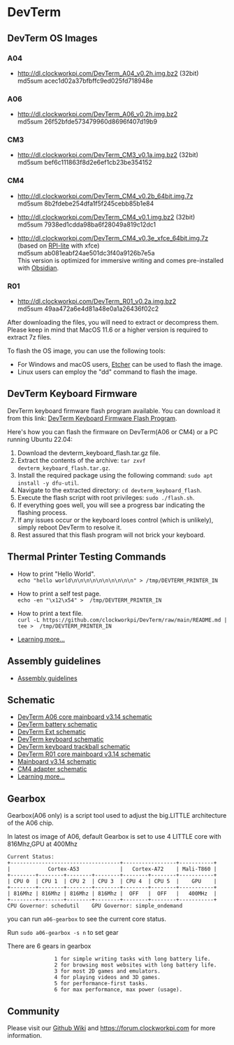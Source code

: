 # DevTerm

## DevTerm OS Images

### A04
* http://dl.clockworkpi.com/DevTerm_A04_v0.2h.img.bz2 (32bit)  
md5sum acec1d02a37bfbffc9ed025fd718948e

### A06
* http://dl.clockworkpi.com/DevTerm_A06_v0.2h.img.bz2   
md5sum 26f52bfde573479960d8696f407d19b9  

### CM3
* http://dl.clockworkpi.com/DevTerm_CM3_v0.1a.img.bz2 (32bit)  
md5sum bef6c111863f8d2e6ef1cb23be354152  

### CM4
* http://dl.clockworkpi.com/DevTerm_CM4_v0.2b_64bit.img.7z    
md5sum 8b2fdebe254dfa1f5f245cebb85b1e84

* http://dl.clockworkpi.com/DevTerm_CM4_v0.1.img.bz2 (32bit)    
md5sum 7938ed1cdda98ba6f28049a819c12dc1  

* http://dl.clockworkpi.com/DevTerm_CM4_v0.3e_xfce_64bit.img.7z (based on [RPI-lite](https://downloads.raspberrypi.org/raspios_lite_armhf/images/raspios_lite_armhf-2023-05-03/2023-05-03-raspios-bullseye-armhf-lite.img.xz) with xfce)  
md5sum ab081eabf24ae501dc3f40a9126b7e5a  
 This version is optimized for immersive writing and comes pre-installed with [Obsidian](https://obsidian.md/).  


### R01
* http://dl.clockworkpi.com/DevTerm_R01_v0.2a.img.bz2   
md5sum 49aa472a6e4d81a48e0a1a26436f02c2



After downloading the files, you will need to extract or decompress them. Please keep in mind that MacOS 11.6 or a higher version is required to extract 7z files.  
  
To flash the OS image, you can use the following tools:  
  
- For Windows and macOS users, [Etcher](https://etcher.balena.io/) can be used to flash the image.  
- Linux users can employ the "dd" command to flash the image.  



## DevTerm Keyboard Firmware
DevTerm keyboard firmware flash program available. You can download it from this link: [DevTerm Keyboard Firmware Flash Program](https://github.com/clockworkpi/DevTerm/raw/main/Bin/devterm_keyboard_flash.tar.gz).

Here's how you can flash the firmware on DevTerm(A06 or CM4) or a PC running Ubuntu 22.04:

1. Download the devterm_keyboard_flash.tar.gz file.
2. Extract the contents of the archive: `tar zxvf devterm_keyboard_flash.tar.gz`.
3. Install the required package using the following command: `sudo apt install -y dfu-util`.
4. Navigate to the extracted directory: `cd devterm_keyboard_flash`.
5. Execute the flash script with root privileges: `sudo ./flash.sh`.
6. If everything goes well, you will see a progress bar indicating the flashing process.
7. If any issues occur or the keyboard loses control (which is unlikely), simply reboot DevTerm to resolve it.
8. Rest assured that this flash program will not brick your keyboard.


## Thermal Printer Testing Commands

* How to print "Hello World".  
`echo "hello world\n\n\n\n\n\n\n\n\n\n" > /tmp/DEVTERM_PRINTER_IN`

* How to print a self test page.  
`echo -en "\x12\x54" >  /tmp/DEVTERM_PRINTER_IN`

* How to print a text file.  
`curl -L https://github.com/clockworkpi/DevTerm/raw/main/README.md | tee >  /tmp/DEVTERM_PRINTER_IN`  


* [Learning more...](https://github.com/clockworkpi/DevTerm/tree/main/Code/thermal_printer)


## Assembly guidelines

* [Assembly guidelines](https://github.com/clockworkpi/DevTerm/blob/main/Clockwork_DevTerm_Assembly_Guidelines.pdf)  

## Schematic

* [DevTerm A06 core mainboard v3.14 schematic](https://github.com/clockworkpi/DevTerm/blob/main/Schematics/clockwork_DevTerm_A06_Core_for_Mainboard_V3.14_Schematic.pdf)
* [DevTerm battery schematic](https://github.com/clockworkpi/DevTerm/blob/main/Schematics/clockwork_DevTerm_Battery_Schematic.pdf) 
* [DevTerm Ext schematic](https://github.com/clockworkpi/DevTerm/blob/main/Schematics/clockwork_DevTerm_Ext_Schematic.pdf)
* [DevTerm keyboard schematic](https://github.com/clockworkpi/DevTerm/blob/main/Schematics/clockwork_DevTerm_Keyboard_Schematic.pdf)
* [DevTerm keyboard trackball schematic](https://github.com/clockworkpi/DevTerm/blob/main/Schematics/clockwork_DevTerm_Keyboard_Trackball_Schematic.pdf)
* [DevTerm R01 core mainboard v3.14 schematic](https://github.com/clockworkpi/DevTerm/blob/main/Schematics/clockwork_DevTerm_R01_Core_for_Mainboard_V3.14_Schematic.pdf)
* [Mainboard v3.14 schematic](https://github.com/clockworkpi/DevTerm/blob/main/Schematics/clockwork_Mainboard_V3.14_Schematic.pdf)
* [CM4 adapter schematic](https://github.com/clockworkpi/DevTerm/blob/main/clockwork_Adapter_CM4_Schematic.pdf)
* [Learning more...](Schematics/)

## Gearbox 

Gearbox(A06 only) is a script tool used to adjust the big.LITTLE architecture of the A06 chip.  

In latest os image of A06, default Gearbox is set to use 4 LITTLE core with 816Mhz,GPU at 400Mhz

```
Current Status:
+-----------------------------------+-----------------+-----------+
|            Cortex-A53             |   Cortex-A72    | Mali-T860 |
+--------+--------+--------+--------+--------+--------+-----------+
| CPU 0  | CPU 1  | CPU 2  | CPU 3  | CPU 4  | CPU 5  |    GPU    |
+--------+--------+--------+--------+--------+--------+-----------+
| 816Mhz | 816Mhz | 816Mhz | 816Mhz |  OFF   |  OFF   |   400MHz  |
+--------+--------+--------+--------+--------+--------+-----------+
CPU Governor: schedutil    GPU Governor: simple_ondemand
```

you can run `a06-gearbox` to see the current core status.

Run `sudo a06-gearbox -s n` to set gear

There are 6 gears in gearbox

```
               1 for simple writing tasks with long battery life.
               2 for browsing most websites with long battery life.
               3 for most 2D games and emulators.
               4 for playing videos and 3D games.
               5 for performance-first tasks.
               6 for max performance, max power (usage).

```


## Community
Please visit our [Github Wiki](https://github.com/clockworkpi/DevTerm/wiki) and https://forum.clockworkpi.com for more information.

